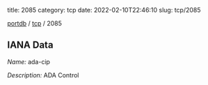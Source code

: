 title: 2085
category: tcp
date: 2022-02-10T22:46:10
slug: tcp/2085

[portdb](/) / [tcp](/category/tcp.html) / 2085


## IANA Data

_Name:_ ada-cip

_Description:_ ADA Control

